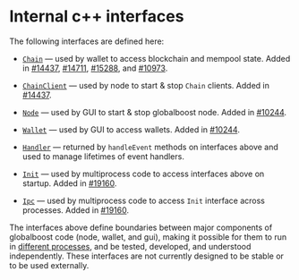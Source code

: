 # Internal c++ interfaces

The following interfaces are defined here:

* [`Chain`](chain.h) — used by wallet to access blockchain and mempool state. Added in [#14437](https://github.com/globalboost/globalboost/pull/14437), [#14711](https://github.com/globalboost/globalboost/pull/14711), [#15288](https://github.com/globalboost/globalboost/pull/15288), and [#10973](https://github.com/globalboost/globalboost/pull/10973).

* [`ChainClient`](chain.h) — used by node to start & stop `Chain` clients. Added in [#14437](https://github.com/globalboost/globalboost/pull/14437).

* [`Node`](node.h) — used by GUI to start & stop globalboost node. Added in [#10244](https://github.com/globalboost/globalboost/pull/10244).

* [`Wallet`](wallet.h) — used by GUI to access wallets. Added in [#10244](https://github.com/globalboost/globalboost/pull/10244).

* [`Handler`](handler.h) — returned by `handleEvent` methods on interfaces above and used to manage lifetimes of event handlers.

* [`Init`](init.h) — used by multiprocess code to access interfaces above on startup. Added in [#19160](https://github.com/globalboost/globalboost/pull/19160).

* [`Ipc`](ipc.h) — used by multiprocess code to access `Init` interface across processes. Added in [#19160](https://github.com/globalboost/globalboost/pull/19160).

The interfaces above define boundaries between major components of globalboost code (node, wallet, and gui), making it possible for them to run in [different processes](../../doc/multiprocess.md), and be tested, developed, and understood independently. These interfaces are not currently designed to be stable or to be used externally.
